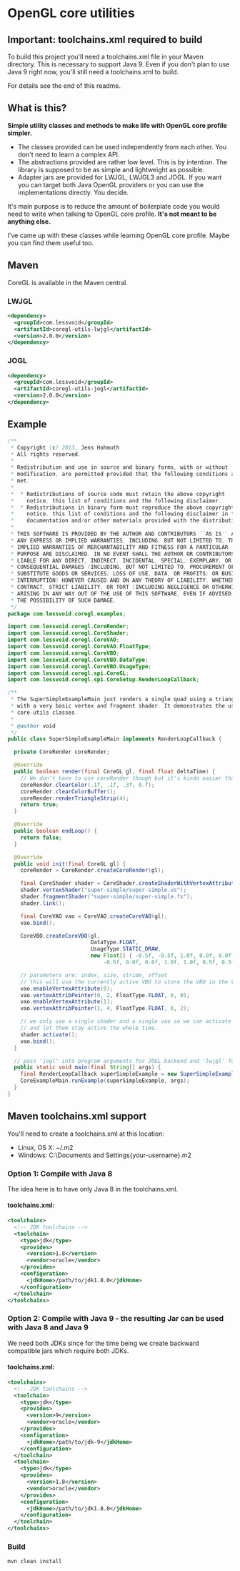 # OpenGL core utilities

## Important: toolchains.xml required to build

To build this project you'll need a toolchains.xml file in your Maven
directory. This is necessary to support Java 9. Even if you don't plan
to use Java 9 right now, you'll still need a toolchains.xml to build.

For details see the end of this readme.

## What is this?

**Simple utility classes and methods to make life with OpenGL core profile simpler.**

- The classes provided can be used independently from each other. You don't need to learn a complex API.
- The abstractions provided are rather low level. This is by intention. The library is supposed to be as simple and lightweight as possible.
- Adapter jars are provided for LWJGL, LWJGL3 and JOGL. If you want you can target both Java OpenGL providers or you can use the implementations directly. You decide.

It's main purpose is to reduce the amount of boilerplate code you would need to write when talking to OpenGL core profile.
**It's not meant to be anything else.**

I've came up with these classes while learning OpenGL core profile. Maybe you can find them useful too.

## Maven

CoreGL is available in the Maven central.

### LWJGL

```XML
<dependency>
  <groupId>com.lessvoid</groupId>
  <artifactId>coregl-utils-lwjgl</artifactId>
  <version>2.0.0</version>
</dependency>
```

### JOGL

```XML
<dependency>
  <groupId>com.lessvoid</groupId>
  <artifactId>coregl-utils-jogl</artifactId>
  <version>2.0.0</version>
</dependency>
```

## Example

```java
/**
 * Copyright (c) 2013, Jens Hohmuth
 * All rights reserved.
 *
 * Redistribution and use in source and binary forms, with or without
 * modification, are permitted provided that the following conditions are
 * met:
 *
 *  * Redistributions of source code must retain the above copyright
 *    notice, this list of conditions and the following disclaimer.
 *  * Redistributions in binary form must reproduce the above copyright
 *    notice, this list of conditions and the following disclaimer in the
 *    documentation and/or other materials provided with the distribution.
 *
 * THIS SOFTWARE IS PROVIDED BY THE AUTHOR AND CONTRIBUTORS ``AS IS'' AND
 * ANY EXPRESS OR IMPLIED WARRANTIES, INCLUDING, BUT NOT LIMITED TO, THE
 * IMPLIED WARRANTIES OF MERCHANTABILITY AND FITNESS FOR A PARTICULAR
 * PURPOSE ARE DISCLAIMED. IN NO EVENT SHALL THE AUTHOR OR CONTRIBUTORS BE
 * LIABLE FOR ANY DIRECT, INDIRECT, INCIDENTAL, SPECIAL, EXEMPLARY, OR
 * CONSEQUENTIAL DAMAGES (INCLUDING, BUT NOT LIMITED TO, PROCUREMENT OF
 * SUBSTITUTE GOODS OR SERVICES; LOSS OF USE, DATA, OR PROFITS; OR BUSINESS
 * INTERRUPTION) HOWEVER CAUSED AND ON ANY THEORY OF LIABILITY, WHETHER IN
 * CONTRACT, STRICT LIABILITY, OR TORT (INCLUDING NEGLIGENCE OR OTHERWISE)
 * ARISING IN ANY WAY OUT OF THE USE OF THIS SOFTWARE, EVEN IF ADVISED OF
 * THE POSSIBILITY OF SUCH DAMAGE.
 */
package com.lessvoid.coregl.examples;

import com.lessvoid.coregl.CoreRender;
import com.lessvoid.coregl.CoreShader;
import com.lessvoid.coregl.CoreVAO;
import com.lessvoid.coregl.CoreVAO.FloatType;
import com.lessvoid.coregl.CoreVBO;
import com.lessvoid.coregl.CoreVBO.DataType;
import com.lessvoid.coregl.CoreVBO.UsageType;
import com.lessvoid.coregl.spi.CoreGL;
import com.lessvoid.coregl.spi.CoreSetup.RenderLoopCallback;

/**
 * The SuperSimpleExampleMain just renders a single quad using a triangle strip
 * with a very basic vertex and fragment shader. It demonstrates the use of the
 * core-utils classes.
 *
 * @author void
 */
public class SuperSimpleExampleMain implements RenderLoopCallback {

  private CoreRender coreRender;

  @Override
  public boolean render(final CoreGL gl, final float deltaTime) {
    // We don't have to use coreRender though but it's kinda easier that way
    coreRender.clearColor(.1f, .1f, .3f, 0.f);
    coreRender.clearColorBuffer();
    coreRender.renderTriangleStrip(4);
    return true;
  }

  @Override
  public boolean endLoop() {
    return false;
  }

  @Override
  public void init(final CoreGL gl) {
    coreRender = CoreRender.createCoreRender(gl);

    final CoreShader shader = CoreShader.createShaderWithVertexAttributes(gl, "vVertex", "vColor");
    shader.vertexShader("super-simple/super-simple.vs");
    shader.fragmentShader("super-simple/super-simple.fs");
    shader.link();

    final CoreVAO vao = CoreVAO.createCoreVAO(gl);
    vao.bind();

    CoreVBO.createCoreVBO(gl,
                          DataType.FLOAT,
                          UsageType.STATIC_DRAW,
                          new Float[] { -0.5f, -0.5f, 1.0f, 0.0f, 0.0f, 1.0f, -0.5f, 0.5f, 0.0f, 1.0f, 0.0f, 1.0f, 0.5f,
                              -0.5f, 0.0f, 0.0f, 1.0f, 1.0f, 0.5f, 0.5f, 1.0f, 1.0f, 1.0f, 1.0f, });

    // parameters are: index, size, stride, offset
    // this will use the currently active VBO to store the VBO in the VAO
    vao.enableVertexAttribute(0);
    vao.vertexAttribPointer(0, 2, FloatType.FLOAT, 6, 0);
    vao.enableVertexAttribute(1);
    vao.vertexAttribPointer(1, 4, FloatType.FLOAT, 6, 2);

    // we only use a single shader and a single vao so we can activate both here
    // and let them stay active the whole time.
    shader.activate();
    vao.bind();
  }

  // pass 'jogl' into program arguments for JOGL backend and 'lwjgl' for LWJGL backend
  public static void main(final String[] args) {
    final RenderLoopCallback superSimpleExample = new SuperSimpleExampleMain();
    CoreExampleMain.runExample(superSimpleExample, args);
  }
}
```

## Maven toolchains.xml support

You'll need to create a toolchains.xml at this location:

- Linux, OS X: ~/.m2
- Windows: C:\Documents and Settings\{your-username}\.m2

### Option 1: Compile with Java 8

The idea here is to have only Java 8 in the toolchains.xml.

#### toolchains.xml:

```xml
<toolchains>
  <!-- JDK toolchains -->
  <toolchain>
    <type>jdk</type>
    <provides>
      <version>1.8</version>
      <vendor>oracle</vendor>
    </provides>
    <configuration>
      <jdkHome>/path/to/jdk1.8.0</jdkHome>
    </configuration>
  </toolchain>
</toolchains>
```

### Option 2: Compile with Java 9 - the resulting Jar can be used with Java 8 and Java 9

We need both JDKs since for the time being we create backward compatible jars which
require both JDKs.

#### toolchains.xml:

```xml
<toolchains>
  <!-- JDK toolchains -->
  <toolchain>
    <type>jdk</type>
    <provides>
      <version>9</version>
      <vendor>oracle</vendor>
    </provides>
    <configuration>
      <jdkHome>/path/to/jdk-9</jdkHome>
    </configuration>
  </toolchain>
  <toolchain>
    <type>jdk</type>
    <provides>
      <version>1.8</version>
      <vendor>oracle</vendor>
    </provides>
    <configuration>
      <jdkHome>/path/to/jdk1.8.0</jdkHome>
    </configuration>
  </toolchain>
</toolchains>
```

### Build

`mvn clean install`
